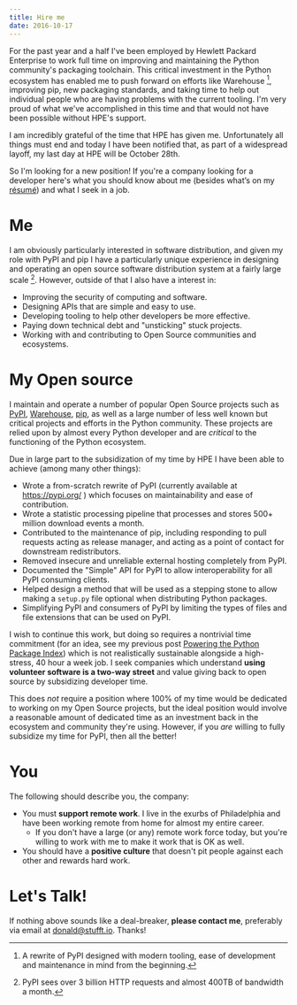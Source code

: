 ```yaml
---
title: Hire me
date: 2016-10-17
---
```


For the past year and a half I've been employed by Hewlett Packard Enterprise to
work full time on improving and maintaining the Python community's packaging
toolchain. This critical investment in the Python ecosystem has enabled me to
push forward on efforts like Warehouse [^1], improving pip, new packaging
standards, and taking time to help out individual people who are having problems
with the current tooling. I'm very proud of what we've accomplished in this time
and that would not have been possible without HPE's support.

I am incredibly grateful of the time that HPE has given me. Unfortunately all
things must end and today I have been notified that, as part of a widespread
layoff, my last day at HPE will be October 28th.

So I'm looking for a new position! If you're a company looking for a developer
here's what you should know about me (besides what’s on my
[résumé](/career/resume.pdf)) and what I seek in a job.


# Me

I am obviously particularly interested in software distribution, and given my
role with PyPI and pip I have a particularly unique experience in designing and
operating an open source software distribution system at a fairly large
scale [^2]. However, outside of that I also have a interest in:

* Improving the security of computing and software.
* Designing APIs that are simple and easy to use.
* Developing tooling to help other developers be more effective.
* Paying down technical debt and "unsticking" stuck projects.
* Working with and contributing to Open Source communities and ecosystems.


# My Open source

I maintain and operate a number of popular Open Source projects such as
[PyPI](https://pypi.python.org/),
[Warehouse](https://github.com/pypa/warehouse/),
[pip](https://github.com/pypa/pip/), as well as a large number of less well
known but critical projects and efforts in the Python community. These projects
are relied upon by almost every Python developer and are *critical* to the
functioning of the Python ecosystem.

Due in large part to the subsidization of my time by HPE I have been able to
achieve (among many other things):

* Wrote a from-scratch rewrite of PyPI (currently available at
  https://pypi.org/ ) which focuses on maintainability and ease of contribution.
* Wrote a statistic processing pipeline that processes and stores 500+ million
  download events a month.
* Contributed to the maintenance of pip, including responding to pull requests
  acting as release manager, and acting as a point of contact for downstream
  redistributors.
* Removed insecure and unreliable external hosting completely from PyPI.
* Documented the "Simple" API for PyPI to allow interoperability for all PyPI
  consuming clients.
* Helped design a method that will be used as a stepping stone to allow making a
  ``setup.py`` file optional when distributing Python packages.
* Simplifying PyPI and consumers of PyPI by limiting the types of files and file
  extensions that can be used on PyPI.

I wish to continue this work, but doing so requires a nontrivial time commitment
(for an idea, see my previous post
[Powering the Python Package Index](/posts/2016/05/powering-pypi/)) which is not
realistically sustainable alongside a high-stress, 40 hour a week job. I seek
companies which understand **using volunteer software is a two-way street** and
value giving back to open source by subsidizing developer time.

This does *not* require a position where 100% of my time would be dedicated to
working on my Open Source projects, but the ideal position would involve a
reasonable amount of dedicated time as an investment back in the ecosystem and
community they're using. However, if you *are* willing to fully subsidize my
time for PyPI, then all the better!


# You

The following should describe you, the company:

* You must **support remote work**. I live in the exurbs of Philadelphia and
  have been working remote from home for almost my entire career.
  * If you don't have a large (or any) remote work force today, but you're
    willing to work with me to make it work that is OK as well.
* You should have a **positive culture** that doesn't pit people against each
  other and rewards hard work.


# Let's Talk!

If nothing above sounds like a deal-breaker, **please contact me**, preferably
via email at [donald@stufft.io](mailto:donald@stufft.io). Thanks!


[^1]: A rewrite of PyPI designed with modern tooling, ease of development and
      maintenance in mind from the beginning.

[^2]: PyPI sees over 3 billion HTTP requests and almost 400TB of bandwidth a
      month.
